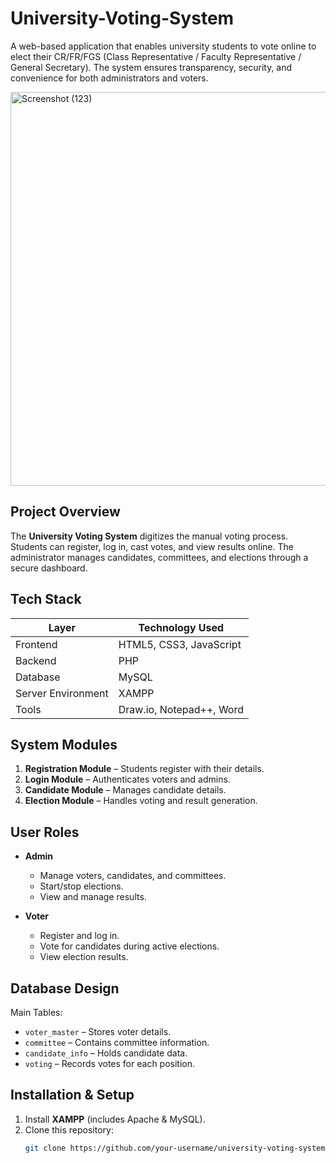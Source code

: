 # University-Voting-System

A web-based application that enables university students to vote online to elect their CR/FR/FGS (Class Representative / Faculty Representative / General Secretary). The system ensures transparency, security, and convenience for both administrators and voters.

<img width="1197" height="630" alt="Screenshot (123)" src="https://github.com/user-attachments/assets/3ba9469d-e877-4f17-b7ee-e7b769ac011e" />


## Project Overview
The **University Voting System** digitizes the manual voting process. Students can register, log in, cast votes, and view results online. The administrator manages candidates, committees, and elections through a secure dashboard.


##  Tech Stack

| Layer | Technology Used |
|-------|------------------|
| Frontend | HTML5, CSS3, JavaScript |
| Backend | PHP |
| Database | MySQL |
| Server Environment | XAMPP |
| Tools | Draw.io, Notepad++, Word |


## System Modules

1. **Registration Module** – Students register with their details.  
2. **Login Module** – Authenticates voters and admins.  
3. **Candidate Module** – Manages candidate details.  
4. **Election Module** – Handles voting and result generation.  


## User Roles

- **Admin**
  - Manage voters, candidates, and committees.
  - Start/stop elections.
  - View and manage results.

- **Voter**
  - Register and log in.
  - Vote for candidates during active elections.
  - View election results.


## Database Design

Main Tables:
- `voter_master` – Stores voter details.
- `committee` – Contains committee information.
- `candidate_info` – Holds candidate data.
- `voting` – Records votes for each position.


## Installation & Setup

1. Install **XAMPP** (includes Apache & MySQL).
2. Clone this repository:
   ```bash
   git clone https://github.com/your-username/university-voting-system.git
